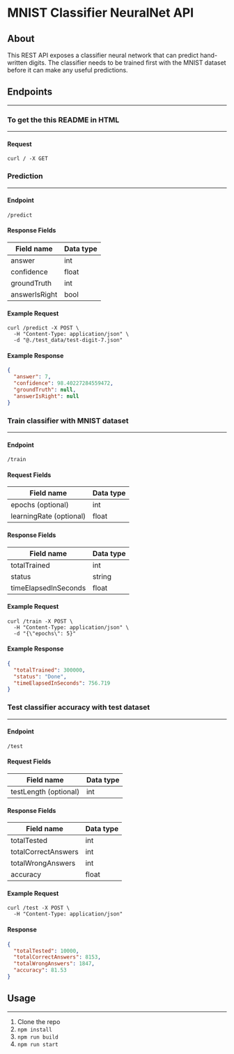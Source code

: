 # MNIST Classifier NeuralNet API

## About

This REST API exposes a classifier neural network that can predict hand-written digits.
The classifier needs to be trained first with the MNIST dataset before it can make any useful predictions.

## Endpoints

---

### To get the this README in HTML

---

#### Request

```curl
curl / -X GET
```

### Prediction

---

#### Endpoint

`/predict`

#### Response Fields

| Field name | Data type |
| --- | --- |
| answer | int |
| confidence | float |
| groundTruth | int |
| answerIsRight | bool |

#### Example Request

```curl
curl /predict -X POST \
  -H "Content-Type: application/json" \
  -d "@./test_data/test-digit-7.json"
```

#### Example Response

```json
{
  "answer": 7,
  "confidence": 98.40227284559472,
  "groundTruth": null,
  "answerIsRight": null
}
```

### Train classifier with MNIST dataset

---

#### Endpoint

`/train`

#### Request Fields

| Field name | Data type |
| --- | --- |
| epochs (optional) | int |
| learningRate (optional) | float |

#### Response Fields

| Field name | Data type |
| --- | --- |
| totalTrained | int |
| status | string |
| timeElapsedInSeconds | float |

#### Example Request

```curl
curl /train -X POST \
  -H "Content-Type: application/json" \
  -d "{\"epochs\": 5}"
```

#### Example Response

```json
{
  "totalTrained": 300000,
  "status": "Done",
  "timeElapsedInSeconds": 756.719
}
```

### Test classifier accuracy with test dataset

---

#### Endpoint

`/test`

#### Request Fields

| Field name | Data type |
| --- | --- |
| testLength (optional) | int |

#### Response Fields

| Field name | Data type |
| --- | --- |
| totalTested | int |
| totalCorrectAnswers | int |
| totalWrongAnswers | int |
| accuracy | float |

#### Example Request

```curl
curl /test -X POST \
  -H "Content-Type: application/json"
```

#### Response

```json
{
  "totalTested": 10000,
  "totalCorrectAnswers": 8153,
  "totalWrongAnswers": 1847,
  "accuracy": 81.53
}
```

## Usage

---

1. Clone the repo
2. `npm install`
3. `npm run build`
4. `npm run start`
